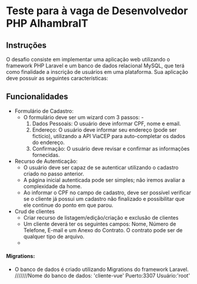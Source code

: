 # Teste para à vaga de Desenvolvedor PHP AlhambraIT
## Instruções
O desafio consiste em implementar uma aplicação web utilizando o framework PHP Laravel e um banco de dados relacional MySQL, que terá como finalidade a inscrição de usuários em uma plataforma. Sua aplicação deve possuir as seguintes características:

## Funcionalidades
- Formulário de Cadastro:
  - O formulário deve ser um wizard com 3 passos:  - 
    1. Dados Pessoais: O usuário deve informar CPF, nome e email.
    2. Endereço: O usuário deve informar seu endereço (pode ser fictício), utilizando a API ViaCEP para auto-completar os dados do endereço.
    3. Confirmação: O usuário deve revisar e confirmar as informações fornecidas.
- Recurso de Autenticação:
  - O usuário deve ser capaz de se autenticar utilizando o cadastro criado no passo anterior.
  - A página inicial autenticada pode ser simples; não iremos avaliar a complexidade da home.
  - Ao informar o CPF no campo de cadastro, deve ser possível verificar se o cliente já possui um cadastro não finalizado e possibilitar que ele continue do ponto em que parou.
- Crud de clientes
    - Criar recurso de listagem/edição/criação e exclusão de clientes
    - Um cliente deverá ter os seguintes campos: Nome, Número de Telefone, E-mail e um Anexo do Contrato. O contrato pode ser de qualquer tipo de arquivo.
    - 
#### Migrations:
- O banco de dados é criado utilizando Migrations do framework Laravel.
///////Nome do banco de dados: 'cliente-vue'
Puerto:3307
Usuário:'root'
